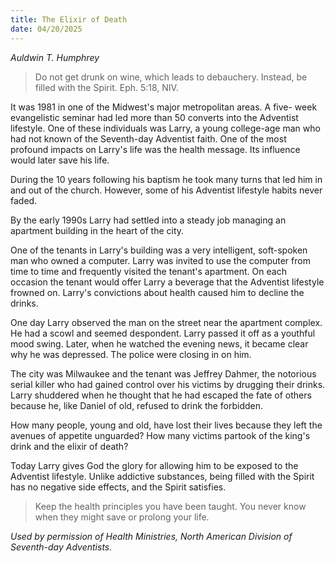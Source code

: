 ```yaml
---
title: The Elixir of Death
date: 04/20/2025
---
```


_Auldwin T. Humphrey_

> <p></p>
> Do not get drunk on wine, which leads to debauchery. Instead, be filled with the Spirit. Eph. 5:18, NIV.
It was 1981 in one of the Midwest's major metropolitan areas. A five- week evangelistic seminar had led more than 50 converts into the Adventist lifestyle. One of these individuals was Larry, a young college-age man who had not known of the Seventh-day Adventist faith. One of the most profound impacts on Larry's life was the health message. Its influence would later save his life.

During the 10 years following his baptism he took many turns that led him in and out of the church. However, some of his Adventist lifestyle habits never faded.

By the early 1990s Larry had settled into a steady job managing an apartment building in the heart of the city.

One of the tenants in Larry's building was a very intelligent, soft-spoken man who owned a computer. Larry was invited to use the computer from time to time and frequently visited the tenant's apartment. On each occasion the tenant would offer Larry a beverage that the Adventist lifestyle frowned on. Larry's convictions about health caused him to decline the drinks.

One day Larry observed the man on the street near the apartment complex. He had a scowl and seemed despondent. Larry passed it off as a youthful mood swing. Later, when he watched the evening news, it became clear why he was depressed. The police were closing in on him.

The city was Milwaukee and the tenant was Jeffrey Dahmer, the notorious serial killer who had gained control over his victims by drugging their drinks. Larry shuddered when he thought that he had escaped the fate of others because he, like Daniel of old, refused to drink the forbidden.

How many people, young and old, have lost their lives because they left the avenues of appetite unguarded? How many victims partook of the king's drink and the elixir of death?

Today Larry gives God the glory for allowing him to be exposed to the Adventist lifestyle. Unlike addictive substances, being filled with the Spirit has no negative side effects, and the Spirit satisfies.

> <callout></callout>
> Keep the health principles you have been taught. You never know when they might save or prolong your life.

_Used by permission of Health Ministries, North American Division of Seventh-day Adventists._